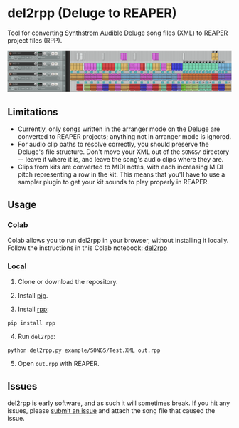 # del2rpp (Deluge to REAPER)

Tool for converting [Synthstrom Audible Deluge](https://synthstrom.com/product/deluge/) song files (XML) to [REAPER](https://www.reaper.fm) project files (RPP).

![REAPER screenshot](example/screenshot.png)

## Limitations

- Currently, only songs written in the arranger mode on the Deluge are converted to REAPER projects; anything not in arranger mode is ignored.
- For audio clip paths to resolve correctly, you should preserve the Deluge's file structure. Don't move your XML out of the `SONGS/` directory -- leave it where it is, and leave the song's audio clips where they are.
- Clips from kits are converted to MIDI notes, with each increasing MIDI pitch representing a row in the kit. This means that you'll have to use a sampler plugin to get your kit sounds to play properly in REAPER.

## Usage

### Colab

Colab allows you to run del2rpp in your browser, without installing it locally. Follow the instructions in this Colab notebook: [del2rpp](https://colab.research.google.com/github/dcower/del2rpp/blob/master/del2rpp.ipynb)

### Local
1. Clone or download the repository.

2. Install [pip](https://pip.pypa.io/en/stable/installing/).

3. Install [rpp](https://pypi.org/project/rpp/):
```
pip install rpp
```

4. Run `del2rpp`:
```
python del2rpp.py example/SONGS/Test.XML out.rpp
```

5. Open `out.rpp` with REAPER.

## Issues

del2rpp is early software, and as such it will sometimes break. If you hit any issues, please [submit an issue](https://github.com/dcower/del2rpp/issues/new) and attach the song file that caused the issue.
